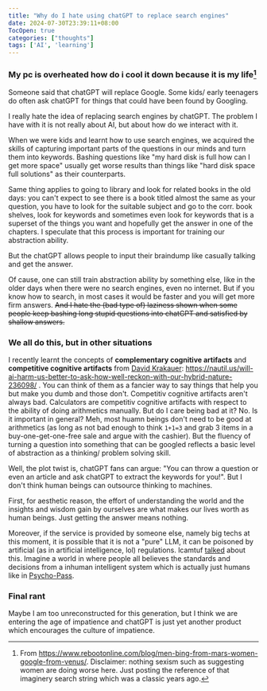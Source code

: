 ```yaml
---
title: "Why do I hate using chatGPT to replace search engines"
date: 2024-07-30T23:39:11+08:00
TocOpen: true
categories: ["thoughts"]
tags: ['AI', 'learning']
---
```


### My pc is overheated how do i cool it down because it is my life[^1]

Someone said that chatGPT will replace Google. Some kids/ early teenagers do often ask chatGPT for things that could have been found by Googling.

I really hate the idea of replacing search engines by chatGPT. The problem I have with it is not really about AI, but about how do we interact with it.

When we were kids and learnt how to use search engines, we acquired the skills of capturing important parts of the questions in our minds and turn them into keywords. Bashing questions like "my hard disk is full how can I get more space" usually get worse results than things like "hard disk space full solutions" as their counterparts.

Same thing applies to going to library and look for related books in the old days: you can't expect to see there is a book titled almost the same as your question, you have to look for the suitable subject and go to the corr. book shelves, look for keywords and sometimes even look for keywords that is a superset of the things you want and hopefully get the answer in one of the chapters. I speculate that this process is important for training our abstraction ability. 

But the chatGPT allows people to input their braindump like casually talking and get the answer. 

Of cause, one can still train abstraction ability by something else, like in the older days when there were no search engines, even no internet. But if you know how to search, in most cases it would be faster and you will get more firm answers. ~~And I hate the (bad type of) laziness shown when some people keep bashing long stupid questions into chatGPT and satisfied by shallow answers.~~

### We all do this, but in other situations

I recently learnt the concepts of **complementary cognitive artifacts** and **competitive cognitive artifacts** from [David Krakauer](https://www.santafe.edu/people/profile/david-krakauer):  https://nautil.us/will-ai-harm-us-better-to-ask-how-well-reckon-with-our-hybrid-nature-236098/ . You can think of them as a fancier way to say things that help you but make you dumb and those don't. Competitiv cognitive artifacts aren't always bad. Calculators are competitiv cognitive artifacts with respect to the ability of doing arithmetics manually. But do I care being bad at it? No. Is it important in general? Meh, most huamn beings don't need to be good at arithmetics (as long as not bad enough to think `1+1=3` and grab 3 items in a buy-one-get-one-free sale and argue with the cashier). But the fluency of turning a question into something that can be googled reflects a basic level of abstraction as a thinking/ problem solving skill.

Well, the plot twist is, chatGPT fans can argue: "You can throw a question or even an article and ask chatGPT to extract the keywords for you!". But I don't think human beings can outsource thinking to machines. 

First, for aesthetic reason, the effort of understanding the world and the insights and wisdom gain by ourselves are what makes our lives worth as human beings. Just getting the answer means nothing.

Moreover, if the service is provided by someone else, namely big techs at this moment, it is possible that it is not a "pure" LLM, it can be poisoned by artificial (as in artificial intelligence, lol) regulations. lcamtuf [talked](https://lcamtuf.substack.com/p/gemini-how-did-we-end-up-here) about this. Imagine a world in where people all believes the standards and decisions from a inhuman intelligent system which is actually just humans like in [Psycho-Pass](https://en.wikipedia.org/wiki/Psycho-Pass).

### Final rant

Maybe I am too unreconstructed for this generation, but I think we are entering the age of impatience and chatGPT is just yet another product which encourages the culture of impatience.

[^1]: From https://www.rebootonline.com/blog/men-bing-from-mars-women-google-from-venus/. Disclaimer: nothing sexism such as suggesting women are doing worse here. Just posting the reference of that imaginery search string which was a classic years ago.